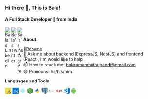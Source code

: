 ### Hi there 👋, This is Bala!
#### A Full Stack Developer 🚀 from India

<a href="https://www.linkedin.com/in/balaraman08/">
  <img align="left" alt="Bala's LinkedIn" width="20px" src="https://image.flaticon.com/icons/svg/174/174857.svg" />
</a>
<a href="https://www.twitter.com/balaraman_08/">
  <img align="left" alt="Bala's Twitter" width="20px" src="https://image.flaticon.com/icons/svg/733/733579.svg" />
</a>
<a href="https://www.instagram.com/balaraman_08/">
  <img align="left" alt="Bala's Instagram" width="20px" src="https://image.flaticon.com/icons/svg/1384/1384063.svg" />
</a>

<br/>

**About:** 

- 📝[Resume](https://drive.google.com/file/d/1LNIfqS3ahY24vSBSXt9vuTTp5ca6sIJB/view?usp=sharing)
- 💬 Ask me about backend (ExpressJS, NestJS) and frontend (React), I'm would like to help
- 📫 How to reach me: [balaramanmuthupandi@gmail.com](mailto:balaramanmuthupandi@gmail.com?subject=via%20Github%20Profile)
- 😄 Pronouns: he/his/him

**Languages and Tools:**  

<code><img height="20" src="https://raw.githubusercontent.com/github/explore/80688e429a7d4ef2fca1e82350fe8e3517d3494d/topics/javascript/javascript.png"></code>
<code><img height="20" src="https://raw.githubusercontent.com/github/explore/80688e429a7d4ef2fca1e82350fe8e3517d3494d/topics/typescript/typescript.png"></code>
<code><img height="20" src="https://raw.githubusercontent.com/github/explore/80688e429a7d4ef2fca1e82350fe8e3517d3494d/topics/react/react.png"></code>
<code><img height="20" src="https://raw.githubusercontent.com/github/explore/80688e429a7d4ef2fca1e82350fe8e3517d3494d/topics/nodejs/nodejs.png"></code>
<code><img height="20" src="https://raw.githubusercontent.com/github/explore/80688e429a7d4ef2fca1e82350fe8e3517d3494d/topics/python/python.png"></code>
<code><img height="20" src="https://raw.githubusercontent.com/github/explore/80688e429a7d4ef2fca1e82350fe8e3517d3494d/topics/postgresql/postgresql.png"></code>
<code><img height="20" src="https://raw.githubusercontent.com/github/explore/80688e429a7d4ef2fca1e82350fe8e3517d3494d/topics/mongodb/mongodb.png"></code>
<code><img height="20" src="https://raw.githubusercontent.com/github/explore/80688e429a7d4ef2fca1e82350fe8e3517d3494d/topics/git/git.png"></code>
<code><img height="20" src="https://raw.githubusercontent.com/github/explore/80688e429a7d4ef2fca1e82350fe8e3517d3494d/topics/visual-studio-code/visual-studio-code.png"></code>
<code><img height="20" src="https://raw.githubusercontent.com/github/explore/80688e429a7d4ef2fca1e82350fe8e3517d3494d/topics/android/android.png"></code>
